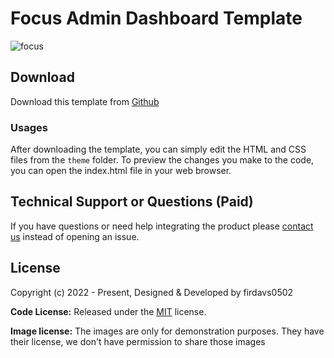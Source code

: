 # Focus Admin Dashboard Template

![focus](https://demo.themefisher.com/thumbnails/focus.png)

<!-- download -->
## Download

Download this template from [Github](https://github.com/themefisher/focus/archive/main.zip)

<!-- installation -->
### Usages

After downloading the template, you can simply edit the HTML and CSS files from the `theme` folder. To preview the changes you make to the code, you can open the index.html file in your web browser.

<!-- support -->
## Technical Support or Questions (Paid)

If you have questions or need help integrating the product please [contact us](mailto:mehedi@themefisher.com) instead of opening an issue.

<!-- licence -->
## License

Copyright (c) 2022 - Present, Designed & Developed by firdavs0502

**Code License:** Released under the [MIT](https://github.com/firdavs0502/focus/blob/main/LICENSE) license.

**Image license:** The images are only for demonstration purposes. They have their license, we don't have permission to share those images
